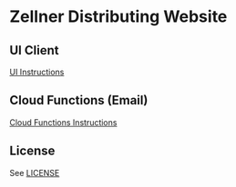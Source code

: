 # Zellner Distributing Website


## UI Client

[UI Instructions](public/README.md)


## Cloud Functions (Email)

[Cloud Functions Instructions](function/README.md)


## License

See [LICENSE](LICENSE)